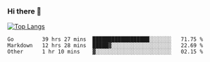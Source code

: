 ### Hi there 👋

<!--
**3Xpl0it3r/3Xpl0it3r** is a ✨ _special_ ✨ repository because its `README.md` (this file) appears on your GitHub profile.

Here are some ideas to get you started:

- 🔭 I’m currently working on ...
- 🌱 I’m currently learning ...
- 👯 I’m looking to collaborate on ...
- 🤔 I’m looking for help with ...
- 💬 Ask me about ...
- 📫 How to reach me: ...
- 😄 Pronouns: ...
- ⚡ Fun fact: ...
-->


[![Top Langs](https://github-readme-stats.vercel.app/api/top-langs/?username=3Xpl0it3r&layout=compact)](https://github.com/3Xpl0it3r/3Xpl0it3r)

<!--START_SECTION:waka-->

```text
Go         39 hrs 27 mins  ██████████████████░░░░░░░   71.75 %
Markdown   12 hrs 28 mins  █████▓░░░░░░░░░░░░░░░░░░░   22.69 %
Other      1 hr 10 mins    ▓░░░░░░░░░░░░░░░░░░░░░░░░   02.15 %
```

<!--END_SECTION:waka-->
